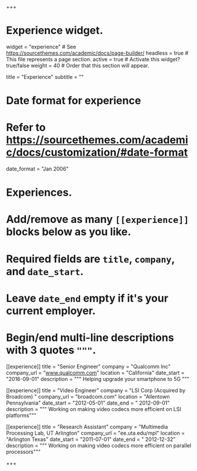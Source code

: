+++
# Experience widget.
widget = "experience"  # See https://sourcethemes.com/academic/docs/page-builder/
headless = true  # This file represents a page section.
active = true  # Activate this widget? true/false
weight = 40  # Order that this section will appear.

title = "Experience"
subtitle = ""

# Date format for experience
#   Refer to https://sourcethemes.com/academic/docs/customization/#date-format
date_format = "Jan 2006"

# Experiences.
#   Add/remove as many `[[experience]]` blocks below as you like.
#   Required fields are `title`, `company`, and `date_start`.
#   Leave `date_end` empty if it's your current employer.
#   Begin/end multi-line descriptions with 3 quotes `"""`.

[[experience]]
  title = "Senior Engineer"
  company = "Qualcomm Inc"
  company_url = "www.qualcomm.com"
  location = "California"
  date_start = "2016-09-01"
  description = """ Helping upgrade your smartphone to 5G """

[[experience]]
  title = "Video Engineer"
  company = "LSI Corp (Acquired by Broadcom) "
  company_url = "broadcom.com"
  location = "Allentown Pennsylvania"
  date_start = "2012-05-01"
  date_end   = " 2012-09-01"
  description = """ Working on making video codecs more efficient on LSI platforms"""

[[experience]]
  title = "Research Assistant"
  company = "Multimedia Processing Lab, UT Arlington"
  company_url = "ee.uta.edu/mpl"
  location = "Arlington Texas"
  date_start = "2011-07-01"
  date_end   = " 2012-12-32"
  description = """ Working on making video codecs more efficient on parallel processors"""

+++
